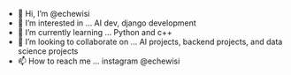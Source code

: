 - 👋 Hi, I’m @echewisi
- 👀 I’m interested in ... AI dev, django development
- 🌱 I’m currently learning ... Python  and c++
- 💞️ I’m looking to collaborate on ... AI projects, backend projects, and data science projects
- 📫 How to reach me ... instagram @echewisi

<!---
echewisi/echewisi is a ✨ special ✨ repository because its `README.md` (this file) appears on your GitHub profile.
You can click the Preview link to take a look at your changes.
--->
